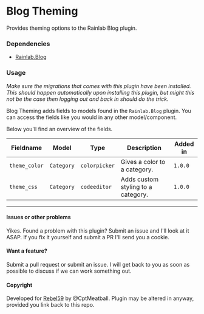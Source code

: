 # Blog Theming
Provides theming options to the Rainlab Blog plugin.

### Dependencies
- [Rainlab.Blog](https://github.com/rainlab/blog-plugin)

### Usage
_Make sure the migrations that comes with this plugin have been installed. This should happen automatically upon installing this plugin, but might this not be the case then logging out and back in should do the trick._

Blog Theming adds fields to models found in the `Rainlab.Blog` plugin. You can access the fields like you would in any other model/component. 

Below you'll find an overview of the fields.

| Fieldname        | Model           | Type  | Description | Added in |
| ------------- |-------------| -----|----|----|
| `theme_color`   | `Category` | `colorpicker` | Gives a color to a category.| `1.0.0` |
| `theme_css`   | `Category` | `codeeditor` | Adds custom styling to a category.| `1.0.0` |

---

#### Issues or other problems
Yikes. Found a problem with this plugin? Submit an issue and I'll look at it ASAP. If you fix it yourself and submit a PR I'll send you a cookie.

#### Want a feature?
Submit a pull request or submit an issue. I will get back to you as soon as possible to discuss if we can work something out.

#### Copyright
Developed for [Rebel59](https://rebel59.nl) by @CptMeatball. 
Plugin may be altered in anyway, provided you link back to this repo.
